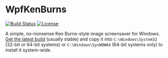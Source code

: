 # WpfKenBurns
[![Build Status](https://img.shields.io/jenkins/build/https/ci.gnyra.com/job/WpfKenBurns/job/master?style=flat-square)](https://ci.gnyra.com/blue/organizations/jenkins/WpfKenBurns/)
[![License](https://img.shields.io/github/license/nicoco007/WpfKenBurns?style=flat-square)](https://github.com/nicoco007/WpfKenBurns/blob/master/LICENSE)

A simple, no-nonsense Ken Burns-style image screensaver for Windows. [Get the latest build](https://ci.gnyra.com/job/WpfKenBurns/job/master/lastSuccessfulBuild/artifact/WpfKenBurns/bin/Release/Ken%20Burns.scr) (usually stable) and copy it into `C:\Windows\System32` (32-bit or 64-bit systems) or `C:\Windows\SysWOW64` (64-bit systems only) to install it system-wide.
